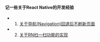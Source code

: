 #### 记一些关于React Native的开发经验

- 1. [关于导航(Navigation)回退后不刷新页面](./navigationGoBackNotRefresh.md)

- 2. [关于RN扫一扫功能的实现](./rnScanningView.md)
